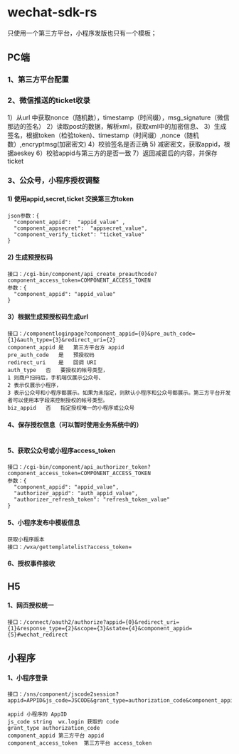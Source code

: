 # wechat-sdk-rs

只使用一个第三方平台，小程序发版也只有一个模板；

## PC端

### 1、第三方平台配置

### 2、微信推送的ticket收录

1）从url 中获取nonce（随机数），timestamp（时间缀），msg_signature（微信那边的签名）
2）读取post的数据，解析xml，获取xml中的加密信息、
3）生成签名，根据token（检验token)、timestamp（时间缀）,nonce（随机数）,encryptmsg(加密密文)
4）校验签名是否正确
5) 减密密文，获取appid，根据aeskey
6）校验appid与第三方的是否一致
7）返回减密后的内容，并保存ticket

### 3、公众号，小程序授权调整

#### 1) 使用appid,secret,ticket 交换第三方token 
```接口：/cgi-bin/component/api_component_token
json参数：{
  "component_appid":  "appid_value" ,
  "component_appsecret":  "appsecret_value",
  "component_verify_ticket": "ticket_value"
}
```
#### 2) 生成预授权码
```
接口：/cgi-bin/component/api_create_preauthcode?component_access_token=COMPONENT_ACCESS_TOKEN
参数：{
  "component_appid": "appid_value" 
}
```
#### 3）根据生成预授权码生成url
```
接口：/componentloginpage?component_appid={0}&pre_auth_code={1}&auth_type={3}&redirect_uri={2}
component_appid	是	第三方平台方 appid
pre_auth_code	是	预授权码
redirect_uri	是	回调 URI
auth_type	否	要授权的帐号类型， 
1 则商户扫码后，手机端仅展示公众号、
2 表示仅展示小程序，
3 表示公众号和小程序都展示。如果为未指定，则默认小程序和公众号都展示。第三方平台开发者可以使用本字段来控制授权的帐号类型。
biz_appid	否	指定授权唯一的小程序或公众号

```
#### 4、保存授权信息（可以暂时使用业务系统中的）
```
```
#### 5、获取公众号或小程序access_token
```
接口：/cgi-bin/component/api_authorizer_token?component_access_token=COMPONENT_ACCESS_TOKEN
参数：{
  "component_appid": "appid_value",
  "authorizer_appid": "auth_appid_value",
  "authorizer_refresh_token": "refresh_token_value"
}
```
#### 5、小程序发布中模板信息
```
获取小程序版本
接口：/wxa/gettemplatelist?access_token=
```
#### 6、授权事件接收

## H5
#### 1、网页授权统一
```
接口：/connect/oauth2/authorize?appid={0}&redirect_uri={1}&response_type={2}&scope={3}&state={4}&component_appid={5}#wechat_redirect
```
## 小程序
#### 1、小程序登录
```
接口：/sns/component/jscode2session?appid=APPID&js_code=JSCODE&grant_type=authorization_code&component_appid=COMPONENT_APPID&component_access_token=COMPONENT_ACCESS_TOKEN

appid 小程序的 AppID
js_code	string	wx.login 获取的 code
grant_type authorization_code
component_appid	第三方平台 appid
component_access_token	第三方平台 access_token

```